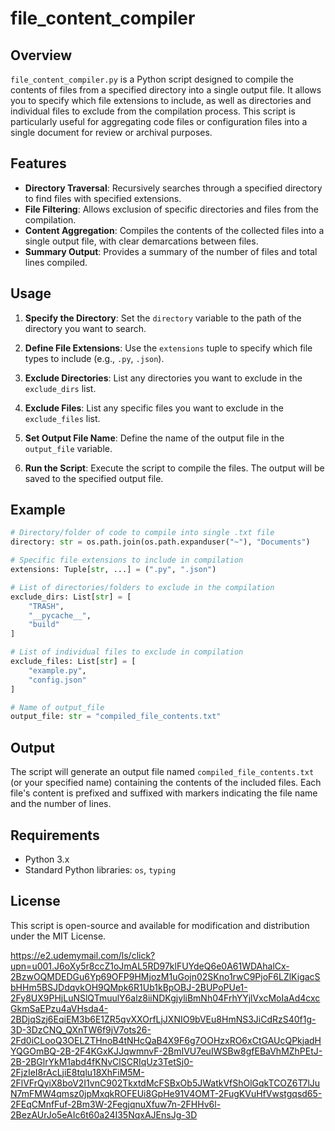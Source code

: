 # file_content_compiler
## Overview

`file_content_compiler.py` is a Python script designed to compile the contents of files from a specified directory into a single output file. It allows you to specify which file extensions to include, as well as directories and individual files to exclude from the compilation process. This script is particularly useful for aggregating code files or configuration files into a single document for review or archival purposes.

## Features

- **Directory Traversal**: Recursively searches through a specified directory to find files with specified extensions.
- **File Filtering**: Allows exclusion of specific directories and files from the compilation.
- **Content Aggregation**: Compiles the contents of the collected files into a single output file, with clear demarcations between files.
- **Summary Output**: Provides a summary of the number of files and total lines compiled.

## Usage

1. **Specify the Directory**: Set the `directory` variable to the path of the directory you want to search.

2. **Define File Extensions**: Use the `extensions` tuple to specify which file types to include (e.g., `.py`, `.json`).

3. **Exclude Directories**: List any directories you want to exclude in the `exclude_dirs` list.

4. **Exclude Files**: List any specific files you want to exclude in the `exclude_files` list.

5. **Set Output File Name**: Define the name of the output file in the `output_file` variable.

6. **Run the Script**: Execute the script to compile the files. The output will be saved to the specified output file.

## Example

```python
# Directory/folder of code to compile into single .txt file
directory: str = os.path.join(os.path.expanduser("~"), "Documents")

# Specific file extensions to include in compilation
extensions: Tuple[str, ...] = (".py", ".json")

# List of directories/folders to exclude in the compilation
exclude_dirs: List[str] = [
    "TRASH", 
    "__pycache__", 
    "build"
]

# List of individual files to exclude in compilation
exclude_files: List[str] = [
    "example.py", 
    "config.json"
]

# Name of output_file
output_file: str = "compiled_file_contents.txt"
```

## Output

The script will generate an output file named `compiled_file_contents.txt` (or your specified name) containing the contents of the included files. Each file's content is prefixed and suffixed with markers indicating the file name and the number of lines.

## Requirements

- Python 3.x
- Standard Python libraries: `os`, `typing`

## License

This script is open-source and available for modification and distribution under the MIT License.

https://e2.udemymail.com/ls/click?upn=u001.J6oXy5r8ccZ1oJmAL5RD97klFUYdeQ6e0A61WDAhalCx-2BzwOQMDEDGu6Yp69OFP9HMjozM1uGojn02SKno1rwC9PjoF6LZlKigacSbHHm5BSJDdqvkOH9QMpk6R1Ub1kBpOBJ-2BUPoPUe1-2Fy8UX9PHjLuNSlQTmuulY6alz8iiNDKgjyliBmNh04FrhYYjlVxcMoIaAd4cxcGkmSaEPzu4aVHsda4-2BDjqSzj6EqiEM3b6E1ZR5qvXXOrfLjJXNIO9bVEu8HmNS3JiCdRzS40f1g-3D-3DzCNQ_QXnTW6f9jV7ots26-2Fd0iCLooQ3OELZTHnoB4tNHcQaB4X9F6g7OOHzxRO6xCtGAUcQPkjadHYQGOmBQ-2B-2F4KGxKJJqwmnvF-2BmIVU7euIWSBw8gfEBaVhMZhPEtJ-2B-2BGlrYkM1abd4fKNvClSCRIqUz3TetSj0-2FjzIeI8rAcLjiE8tqlu18XhFiM5M-2FlVFrQyiX8boV2I1vnC902TkxtdMcFSBxOb5JWatkVfShOlGqkTCOZ6T7lJuN7mFMW4qmsz0jpMxqkROFEUi8GpHe91V4OMT-2FugKVuHfVwstgqsd65-2FEqCMnfFuf-2Bm3W-2FegjqnuXfuw7n-2FHHv6l-2BezAUrJo5eAIc6t60a24I35NqxAJEnsJg-3D

